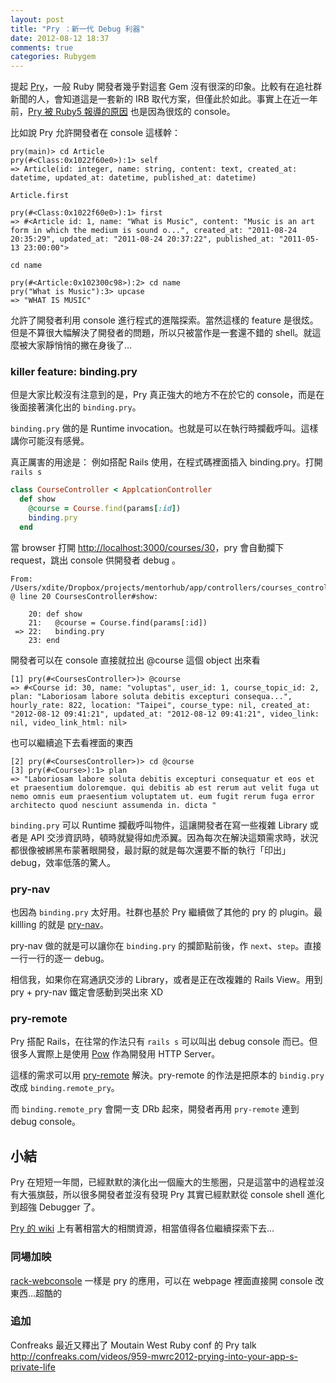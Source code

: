 ```yaml
---
layout: post
title: "Pry ：新一代 Debug 利器"
date: 2012-08-12 18:37
comments: true
categories: Rubygem
---
```


提起 [Pry](https://github.com/pry/pry)，一般 Ruby 開發者幾乎對這套 Gem 沒有很深的印象。比較有在追社群新聞的人，會知道這是一套新的 IRB 取代方案，但僅此於如此。事實上在近一年前，[Pry 被 Ruby5 報導的原因](http://ruby5.envylabs.com/episodes/173-episode-170-april-26-2011/stories/1526-pry-a-powerful-alternative-to-the-standard-irb-shell-for-ruby) 也是因為很炫的 console。

比如說 Pry 允許開發者在 console 這樣幹：

``` 
pry(main)> cd Article
pry(#<Class:0x1022f60e0>):1> self
=> Article(id: integer, name: string, content: text, created_at: datetime, updated_at: datetime, published_at: datetime)
```

`Article.first`

```
pry(#<Class:0x1022f60e0>):1> first
=> #<Article id: 1, name: "What is Music", content: "Music is an art form in which the medium is sound o...", created_at: "2011-08-24 20:35:29", updated_at: "2011-08-24 20:37:22", published_at: "2011-05-13 23:00:00">
```

`cd name`

```
pry(#<Article:0x102300c98>):2> cd name
pry("What is Music"):3> upcase
=> "WHAT IS MUSIC"
```

允許了開發者利用 console 進行程式的進階探索。當然這樣的 feature 是很炫。但是不算很大幅解決了開發者的問題，所以只被當作是一套還不錯的 shell。就這麼被大家靜悄悄的撇在身後了…

### killer feature: binding.pry

但是大家比較沒有注意到的是，Pry 真正強大的地方不在於它的 console，而是在後面接著演化出的 `binding.pry`。

`binding.pry` 做的是 Runtime invocation。也就是可以在執行時攔截呼叫。這樣講你可能沒有感覺。

真正厲害的用途是：	例如搭配 Rails 使用，在程式碼裡面插入 binding.pry。打開 `rails s`

``` ruby
class CourseController < ApplcationController
  def show
    @course = Course.find(params[:id])
    binding.pry
  end
```

當 browser 打開 <http://localhost:3000/courses/30>，pry 會自動攔下 request，跳出 console 供開發者 debug 。

```
From: /Users/xdite/Dropbox/projects/mentorhub/app/controllers/courses_controller.rb @ line 20 CoursesController#show:

    20: def show
    21:   @course = Course.find(params[:id])
 => 22:   binding.pry
    23: end
```

開發者可以在 console 直接就拉出 @course 這個 object 出來看

```
[1] pry(#<CoursesController>)> @course
=> #<Course id: 30, name: "voluptas", user_id: 1, course_topic_id: 2, plan: "Laboriosam labore soluta debitis excepturi consequa...", hourly_rate: 822, location: "Taipei", course_type: nil, created_at: "2012-08-12 09:41:21", updated_at: "2012-08-12 09:41:21", video_link: nil, video_link_html: nil>
```

也可以繼續追下去看裡面的東西

```
[2] pry(#<CoursesController>)> cd @course
[3] pry(#<Course>):1> plan
=> "Laboriosam labore soluta debitis excepturi consequatur et eos et et praesentium doloremque. qui debitis ab est rerum aut velit fuga ut nemo omnis eum praesentium voluptatem ut. eum fugit rerum fuga error architecto quod nesciunt assumenda in. dicta "
```

`binding.pry` 可以 Runtime 攔截呼叫物件，這讓開發者在寫一些複雜 Library 或者是 API 交涉資訊時，頓時就變得如虎添翼。因為每次在解決這類需求時，狀況都很像被綁黑布蒙著眼開發，最討厭的就是每次還要不斷的執行「印出」 debug，效率低落的驚人。

### pry-nav

也因為 `binding.pry` 太好用。社群也基於 Pry 繼續做了其他的 pry 的 plugin。最 killling 的就是 [pry-nav](https://github.com/nixme/pry-nav)。

pry-nav 做的就是可以讓你在 `binding.pry` 的攔節點前後，作 `next`、`step`。直接一行一行的逐一 debug。

相信我，如果你在寫通訊交涉的 Library，或者是正在改複雜的 Rails View。用到 pry + pry-nav 鐵定會感動到哭出來 XD

### pry-remote

Pry 搭配 Rails，在往常的作法只有 `rails s` 可以叫出 debug console 而已。但很多人實際上是使用 [Pow](http://pow.cx) 作為開發用 HTTP Server。

這樣的需求可以用 [pry-remote](https://github.com/Mon-Ouie/pry-remote) 解決。pry-remote 的作法是把原本的 `bindig.pry` 改成 `binding.remote_pry`。

而 `binding.remote_pry` 會開一支 DRb 起來，開發者再用 `pry-remote` 連到 debug console。

## 小結

Pry 在短短一年間，已經默默的演化出一個龐大的生態圈，只是這當中的過程並沒有大張旗鼓，所以很多開發者並沒有發現 Pry 其實已經默默從 console shell 進化到超強 Debugger 了。

[Pry 的 wiki](https://github.com/pry/pry/wiki) 上有著相當大的相關資源，相當值得各位繼續探索下去…

### 同場加映

[rack-webconsole](https://github.com/mrbrdo/rack-webconsole) 一樣是 pry 的應用，可以在 webpage 裡面直接開 console 改東西…超酷的

### 追加

Confreaks 最近又釋出了 Moutain West Ruby conf 的 Pry talk <http://confreaks.com/videos/959-mwrc2012-prying-into-your-app-s-private-life>
